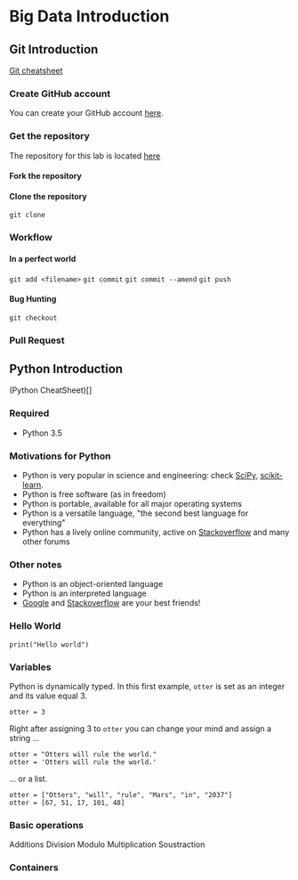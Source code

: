 # Big Data Introduction

## Git Introduction
[Git cheatsheet](https://rogerdudler.github.io/git-guide)

### Create GitHub account
You can create your GitHub account [here](https://github.com/join).
### Get the repository
The repository for this lab is located [here](https://github.com/azazel7/BigData-Lab1)
#### Fork the repository
#### Clone the repository
`git clone`
### Workflow
#### In a perfect world
`git add <filename>`
`git commit`
`git commit --amend`
`git push`
#### Bug Hunting
`git checkout`
### Pull Request

## Python Introduction
(Python CheatSheet)[]
### Required
- Python 3.5

### Motivations for Python
- Python is very popular in science and engineering: check [SciPy](https://scipy.org), [scikit-learn](http://scikit-learn.org).
- Python is free software (as in freedom)
- Python is portable, available for all major operating systems
- Python is a versatile language, "the second best language for everything"
- Python has a lively online community, active on [Stackoverflow](https://stackoverflow.com) and many other forums

### Other notes
- Python is an object-oriented language
- Python is an interpreted language
- [Google](google.com) and [Stackoverflow](https://stackoverflow.com) are your best friends!

### Hello World
```
print("Hello world")
```
### Variables
Python is dynamically typed.
In this first example, `otter` is set as an integer and its value equal 3.
```
otter = 3
```
Right after assigning 3 to `otter` you can change your mind and assign a string ...
```
otter = "Otters will rule the world."
otter = 'Otters will rule the world.'
```
... or a list.
```
otter = ["Otters", "will", "rule", "Mars", "in", "2037"]
otter = [67, 51, 17, 101, 48]
```

### Basic operations
Additions
Division
Modulo
Multiplication
Soustraction
### Containers
